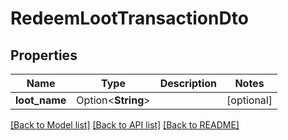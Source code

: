 # RedeemLootTransactionDto

## Properties

Name | Type | Description | Notes
------------ | ------------- | ------------- | -------------
**loot_name** | Option<**String**> |  | [optional]

[[Back to Model list]](../README.md#documentation-for-models) [[Back to API list]](../README.md#documentation-for-api-endpoints) [[Back to README]](../README.md)


